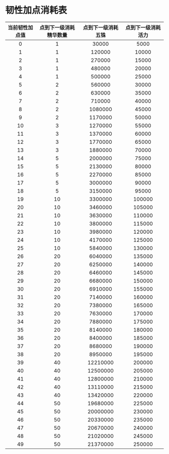 # 韧性加点消耗表

| 当前韧性加点值 | 点到下一级消耗精华数量 | 点到下一级消耗五铢 | 点到下一级消耗活力 |
| :----: | :----: | :----: | :----: |
| 0 | 1 | 30000 | 5000 |
| 1 | 1 | 120000 | 10000 |
| 2 | 1 | 270000 | 15000 |
| 3 | 1 | 480000 | 20000 |
| 4 | 1 | 500000 | 25000 |
| 5 | 2 | 560000 | 30000 |
| 6 | 2 | 630000 | 35000 |
| 7 | 2 | 710000 | 40000 |
| 8 | 2 | 1080000 | 45000 |
| 9 | 2 | 1170000 | 50000 |
| 10 | 3 | 1270000 | 55000 |
| 11 | 3 | 1370000 | 60000 |
| 12 | 3 | 1770000 | 65000 |
| 13 | 3 | 1880000 | 70000 |
| 14 | 5 | 2000000 | 75000 |
| 15 | 5 | 2130000 | 80000 |
| 16 | 5 | 2270000 | 85000 |
| 17 | 5 | 3000000 | 90000 |
| 18 | 5 | 3150000 | 95000 |
| 19 | 10 | 3300000 | 100000 |
| 20 | 10 | 3460000 | 105000 |
| 21 | 10 | 3630000 | 110000 |
| 22 | 10 | 3800000 | 115000 |
| 23 | 10 | 3980000 | 120000 |
| 24 | 10 | 4170000 | 125000 |
| 25 | 10 | 5840000 | 130000 |
| 26 | 20 | 6040000 | 135000 |
| 27 | 20 | 6250000 | 140000 |
| 28 | 20 | 6460000 | 145000 |
| 29 | 20 | 6680000 | 150000 |
| 30 | 20 | 6910000 | 155000 |
| 31 | 20 | 7140000 | 160000 |
| 32 | 20 | 7380000 | 165000 |
| 33 | 20 | 7630000 | 170000 |
| 34 | 20 | 7880000 | 175000 |
| 35 | 20 | 8140000 | 180000 |
| 36 | 20 | 8400000 | 185000 |
| 37 | 20 | 8680000 | 190000 |
| 38 | 20 | 8950000 | 195000 |
| 39 | 40 | 12210000 | 200000 |
| 40 | 40 | 12500000 | 205000 |
| 41 | 40 | 12800000 | 210000 |
| 42 | 40 | 13110000 | 215000 |
| 43 | 40 | 13420000 | 220000 |
| 44 | 50 | 19680000 | 225000 |
| 45 | 50 | 20000000 | 230000 |
| 46 | 50 | 20330000 | 235000 |
| 47 | 50 | 20670000 | 240000 |
| 48 | 50 | 21020000 | 245000 |
| 49 | 50 | 21370000 | 250000 |

